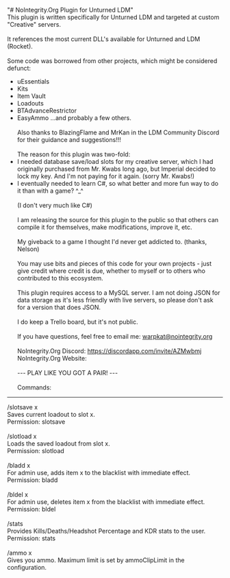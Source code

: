 "# NoIntegrity.Org Plugin for Unturned LDM" 
<br>
This plugin is written specifically for Unturned LDM and targeted at custom
"Creative" servers.
<br><br>
It references the most current DLL's available for Unturned and LDM (Rocket).
<br><br>
Some code was borrowed from other projects, which might be considered defunct:
- uEssentials
- Kits
- Item Vault
- Loadouts
- BTAdvanceRestrictor
- EasyAmmo
...and probably a few others.
<br><br>
Also thanks to BlazingFlame and MrKan in the LDM Community Discord for their
guidance and suggestions!!!
<br><br>
The reason for this plugin was two-fold:
-   I needed database save/load slots for my creative server, which I had
    originally purchased from Mr. Kwabs long ago, but Imperial decided to
    lock my key.  And I'm not paying for it again.  (sorry Mr. Kwabs!)
-   I eventually needed to learn C#, so what better and more fun way to do
    it than with a game?  ^_^
<br><br>
    (I don't very much like C#)
<br><br>
I am releasing the source for this plugin to the public so that others can
compile it for themselves, make modifications, improve it, etc.
<br><br>
My giveback to a game I thought I'd never get addicted to. (thanks, Nelson)
<br><br>
You may use bits and pieces of this code for your own projects - just give
credit where credit is due, whether to myself or to others who contributed
to this ecosystem.
<br><br>
This plugin requires access to a MySQL server.  I am not doing JSON for
data storage as it's less friendly with live servers, so please don't ask
for a version that does JSON.
<br><br>
I do keep a Trello board, but it's not public.
<br><br>
If you have questions, feel free to email me:  warpkat@nointegrity.org
<br><br>
NoIntegrity.Org Discord:  https://discordapp.com/invite/AZMwbmj
NoIntegrity.Org Website:  <should be pretty obvious>
<br><br>
--- PLAY LIKE YOU GOT A PAIR! ---
<br><br>
Commands:
------------------------------------------------------------------------------
/slotsave x
<br>
    Saves current loadout to slot x.
<br>
    Permission:  slotsave
<br>
<br>
/slotload x
<br>
    Loads the saved loadout from slot x.
<br>
    Permission:  slotload
<br>
<br>
/bladd x
<br>
    For admin use, adds item x to the blacklist with immediate effect.
<br>
    Permission:  bladd
<br>
<br>
/bldel x
<br>
    For admin use, deletes item x from the blacklist with immediate effect.
 <br>
   Permission:  bldel
<br>
<br>
/stats
<br>
    Provides Kills/Deaths/Headshot Percentage and KDR stats to the user.
 <br>
   Permission:  stats
 <br>
 <br>
/ammo x
<br>
Gives you ammo.  Maximum limit is set by ammoClipLimit in the configuration.
